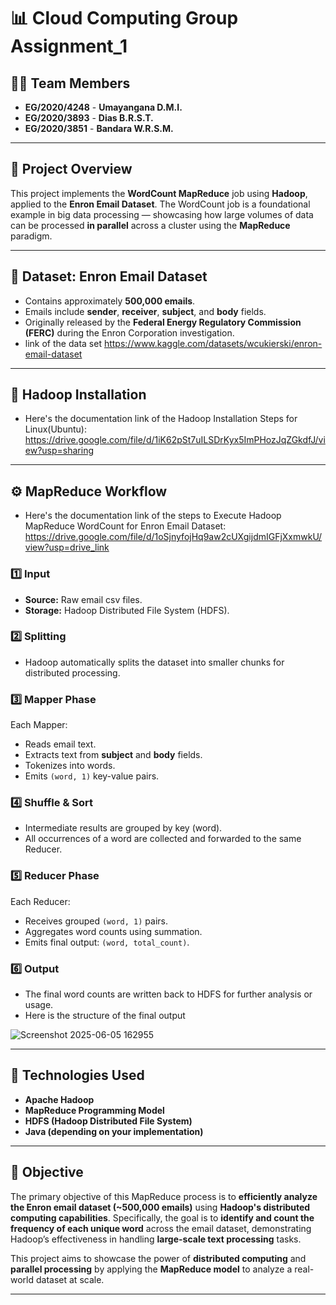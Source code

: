 # 📊 Cloud Computing Group Assignment_1

## 👨‍💻 Team Members
- **EG/2020/4248** - **Umayangana D.M.I.**
- **EG/2020/3893** - **Dias B.R.S.T.**
- **EG/2020/3851** - **Bandara W.R.S.M.**

---

## 📝 Project Overview

This project implements the **WordCount MapReduce** job using **Hadoop**, applied to the **Enron Email Dataset**. The WordCount job is a foundational example in big data processing — showcasing how large volumes of data can be processed **in parallel** across a cluster using the **MapReduce** paradigm.

---

## 📂 Dataset: Enron Email Dataset

- Contains approximately **500,000 emails**.
- Emails include **sender**, **receiver**, **subject**, and **body** fields.
- Originally released by the **Federal Energy Regulatory Commission (FERC)** during the Enron Corporation investigation.
- link of the data set
  https://www.kaggle.com/datasets/wcukierski/enron-email-dataset
  
---

## 📂 Hadoop Installation
-  Here's the documentation link of the Hadoop Installation Steps for Linux(Ubuntu): https://drive.google.com/file/d/1iK62pSt7uILSDrKyx5ImPHozJqZGkdfJ/view?usp=sharing

---

## ⚙️ MapReduce Workflow

- Here's the documentation link of the steps to Execute Hadoop MapReduce WordCount for Enron Email Dataset: https://drive.google.com/file/d/1oSjnyfojHq9aw2cUXgijdmIGFjXxmwkU/view?usp=drive_link
  
### 1️⃣ Input
- **Source:** Raw email csv files.
- **Storage:** Hadoop Distributed File System (HDFS).

### 2️⃣ Splitting
- Hadoop automatically splits the dataset into smaller chunks for distributed processing.

### 3️⃣ Mapper Phase
Each Mapper:
- Reads email text.
- Extracts text from **subject** and **body** fields.
- Tokenizes into words.
- Emits `(word, 1)` key-value pairs.

### 4️⃣ Shuffle & Sort
- Intermediate results are grouped by key (word).
- All occurrences of a word are collected and forwarded to the same Reducer.

### 5️⃣ Reducer Phase
Each Reducer:
- Receives grouped `(word, 1)` pairs.
- Aggregates word counts using summation.
- Emits final output: `(word, total_count)`.

### 6️⃣ Output
- The final word counts are written back to HDFS for further analysis or usage.
- Here is the structure of the final output
  
![Screenshot 2025-06-05 162955](https://github.com/user-attachments/assets/d6fc5c92-ec1f-481a-80c3-b734becf0425)

---

## 🚀 Technologies Used
- **Apache Hadoop**
- **MapReduce Programming Model**
- **HDFS (Hadoop Distributed File System)**
- **Java (depending on your implementation)**

---

## 📌 Objective
The primary objective of this MapReduce process is to **efficiently analyze the Enron email dataset (~500,000 emails)** using **Hadoop's distributed computing capabilities**. Specifically, the goal is to **identify and count the frequency of each unique word** across the email dataset, demonstrating Hadoop’s effectiveness in handling **large-scale text processing** tasks.

This project aims to showcase the power of **distributed computing** and **parallel processing** by applying the **MapReduce model** to analyze a real-world dataset at scale.

---


